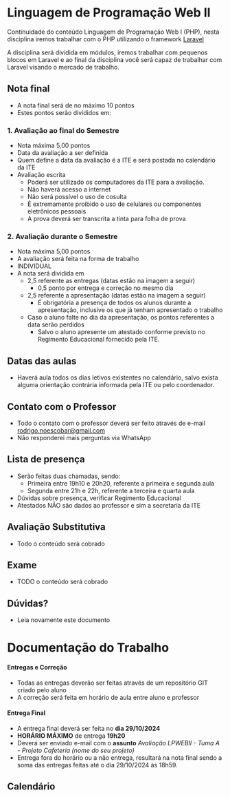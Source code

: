 
# Linguagem de Programação Web II

Continuidade do conteúdo Linguagem de Programação Web I (PHP), nesta disciplina iremos trabalhar com o PHP utilizando o framework [Laravel](https://laravel.com/)

A disciplina será dividida em módulos, iremos trabalhar com pequenos blocos em Laravel e ao final da disciplina você será capaz de trabalhar com Laravel visando o mercado de trabalho.

## Nota final
- A nota final será de no máximo 10 pontos
- Estes pontos serão divididos em:

### 1. Avaliação ao final do Semestre
- Nota máxima 5,00 pontos
- Data da avaliação a ser definida
- Quem define a data da avaliação é a ITE e será postada no calendário da ITE
- Avaliação escrita
  - Poderá ser utilizado os computadores da ITE para a avaliação.
  - Não haverá acesso a internet
  - Não será possível o uso de cosulta
  - É extremamente proibido o uso de celulares ou componentes eletrônicos pessoais
  - A prova deverá ser transcrita a tinta para folha de prova


### 2. Avaliação durante o Semestre
- Nota máxima 5,00 pontos
- A avaliação será feita na forma de trabalho
- INDIVIDUAL
- A nota será dividida em
  - 2,5 referente as entregas (datas estão na imagem a seguir)
    - 0,5 ponto por entrega e correção no mesmo dia
  - 2,5 referente a apresentação (datas estão na imagem a seguir)
    - É obrigatória a presença de todos os alunos durante a apresentação, inclusive os que já tenham apresentado o trabalho
  - Caso o aluno falte no dia da apresentação, os pontos referentes a data serão perdidos
    - Salvo o aluno apresente um atestado conforme previsto no Regimento Educacional fornecido pela ITE.


## Datas das aulas
- Haverá aula todos os dias letivos existentes no calendário, salvo exista alguma orientação contrária informada pela ITE ou pelo coordenador.

## Contato com o Professor
- Todo o contato com o professor deverá ser feito através de e-mail [rodrigo.noescobar@gmail.com](mailto:rodrigo.noescobar@gmail.com)
- Não responderei mais perguntas via WhatsApp

## Lista de presença
- Serão feitas duas chamadas, sendo:
    - Primeira entre 19h10 e 20h20, referente a primeira e segunda aula
    - Segunda entre 21h e 22h, referente a terceira e quarta aula
- Dúvidas sobre presença, verificar Regimento Educacional
- Atestados NÃO são dados ao professor e sim a secretaria da ITE

## Avaliação Substitutiva
- Todo o conteúdo será cobrado

## Exame
- TODO o conteúdo será cobrado

## Dúvidas?
- Leia novamente este documento





# Documentação do Trabalho

#### Entregas e Correção
- Todas as entregas deverão ser feitas através de um repositório GIT criado pelo aluno
- A correção será feita em horário de aula entre aluno e professor

#### Entrega Final
- A entrega final deverá ser feita no **dia 29/10/2024**
- **HORÁRIO MÁXIMO** de entrega **19h20**
- Deverá ser enviado e-mail com o **assunto** *Avaliação LPWEBII - Tuma A - Projeto Cafeteria (nome do seu projeto)*
- Entrega fora do horário ou a não entrega, resultará na nota final sendo a soma das entregas feitas até o dia 29/10/2024 às 18h59.

## Calendário
